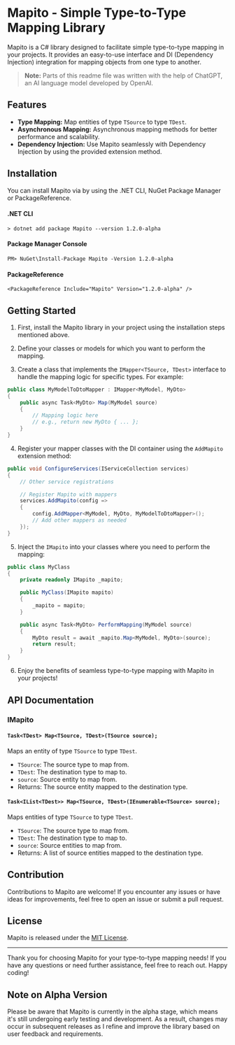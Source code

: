 # Mapito - Simple Type-to-Type Mapping Library

Mapito is a C# library designed to facilitate simple type-to-type mapping in your projects. It provides an easy-to-use interface and DI (Dependency Injection) integration for mapping objects from one type to another.

> **Note:** Parts of this readme file was written with the help of ChatGPT, an AI language model developed by OpenAI.

## Features

- **Type Mapping:** Map entities of type `TSource` to type `TDest`.
- **Asynchronous Mapping:** Asynchronous mapping methods for better performance and scalability.
- **Dependency Injection:** Use Mapito seamlessly with Dependency Injection by using the provided extension method.

## Installation

You can install Mapito via by using the .NET CLI, NuGet Package Manager or PackageReference.

#### .NET CLI

```
> dotnet add package Mapito --version 1.2.0-alpha
```

#### Package Manager Console

```
PM> NuGet\Install-Package Mapito -Version 1.2.0-alpha
```

#### PackageReference

```
<PackageReference Include="Mapito" Version="1.2.0-alpha" />
```
## Getting Started

1. First, install the Mapito library in your project using the installation steps mentioned above.

2. Define your classes or models for which you want to perform the mapping.

3. Create a class that implements the `IMapper<TSource, TDest>` interface to handle the mapping logic for specific types. For example:

```csharp
public class MyModelToDtoMapper : IMapper<MyModel, MyDto>
{
    public async Task<MyDto> Map(MyModel source)
    {
        // Mapping logic here
        // e.g., return new MyDto { ... };
    }
}
```

4. Register your mapper classes with the DI container using the `AddMapito` extension method:

```csharp
public void ConfigureServices(IServiceCollection services)
{
    // Other service registrations

    // Register Mapito with mappers
    services.AddMapito(config =>
    {
        config.AddMapper<MyModel, MyDto, MyModelToDtoMapper>();
        // Add other mappers as needed
    });
}
```

5. Inject the `IMapito` into your classes where you need to perform the mapping:

```csharp
public class MyClass
{
    private readonly IMapito _mapito;

    public MyClass(IMapito mapito)
    {
        _mapito = mapito;
    }

    public async Task<MyDto> PerformMapping(MyModel source)
    {
        MyDto result = await _mapito.Map<MyModel, MyDto>(source);
        return result;
    }
}
```

6. Enjoy the benefits of seamless type-to-type mapping with Mapito in your projects!

## API Documentation

### IMapito

#### `Task<TDest> Map<TSource, TDest>(TSource source);`

Maps an entity of type `TSource` to type `TDest`.

- `TSource`: The source type to map from.
- `TDest`: The destination type to map to.
- `source`: Source entity to map from.
- Returns: The source entity mapped to the destination type.

#### `Task<IList<TDest>> Map<TSource, TDest>(IEnumerable<TSource> source);`

Maps entities of type `TSource` to type `TDest`.

- `TSource`: The source type to map from.
- `TDest`: The destination type to map to.
- `source`: Source entities to map from.
- Returns: A list of source entities mapped to the destination type.

## Contribution

Contributions to Mapito are welcome! If you encounter any issues or have ideas for improvements, feel free to open an issue or submit a pull request.

## License

Mapito is released under the [MIT License](LICENSE).

---

Thank you for choosing Mapito for your type-to-type mapping needs! If you have any questions or need further assistance, feel free to reach out. Happy coding!

## Note on Alpha Version

Please be aware that Mapito is currently in the alpha stage, which means it's still undergoing early testing and development. As a result, changes may occur in subsequent releases as I refine and improve the library based on user feedback and requirements.